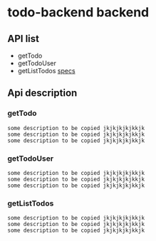 # todo-backend backend

## API list
  - getTodo
  - getTodoUser
  - getListTodos [specs](#getlisttodos)

## Api description
### getTodo
```
some description to be copied jkjkjkjkjkkjk
some description to be copied jkjkjkjkjkkjk
some description to be copied jkjkjkjkjkkjk
```



### getTodoUser
```
some description to be copied jkjkjkjkjkkjk
some description to be copied jkjkjkjkjkkjk
some description to be copied jkjkjkjkjkkjk
```


### getListTodos
```
some description to be copied jkjkjkjkjkkjk
some description to be copied jkjkjkjkjkkjk
some description to be copied jkjkjkjkjkkjk
```
